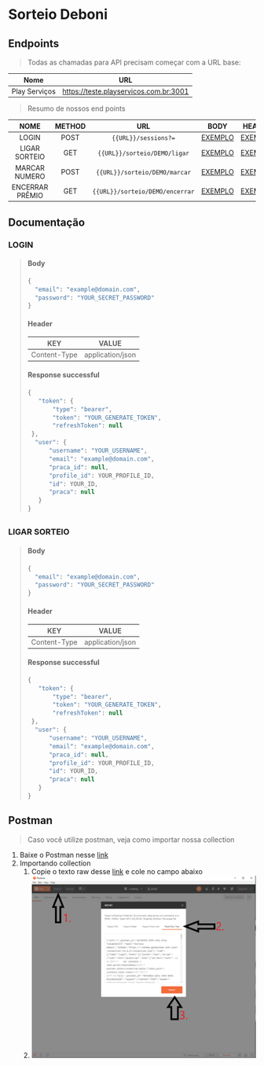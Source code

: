 # Sorteio Deboni

## Endpoints

> Todas as chamadas para API precisam começar com a URL base: 
>
|     Nome      |                  URL                   |
| :-----------: | :------------------------------------: |
| Play Serviços | https://teste.playservicos.com.br:3001 |


> Resumo de nossos end points
> 
|      NOME       | METHOD |                URL                |       BODY        |      HEADER       |     RESPONSE      |
| :-------------: | :----: | :-------------------------------: | :---------------: | :---------------: | :---------------: |
|      LOGIN      |  POST  |      ``{{URL}}/sessions?=``       | [EXEMPLO](#login) | [EXEMPLO](#login) | [EXEMPLO](#login) |
|  LIGAR SORTEIO  |  GET   |  ``{{URL}}/sorteio/DEMO/ligar``   |    [EXEMPLO]()    |    [EXEMPLO]()    |    [EXEMPLO]()    |
|  MARCAR NUMERO  |  POST  |  ``{{URL}}/sorteio/DEMO/marcar``  |    [EXEMPLO]()    |    [EXEMPLO]()    |    [EXEMPLO]()    |
| ENCERRAR PRÊMIO |  GET   | ``{{URL}}/sorteio/DEMO/encerrar`` |    [EXEMPLO]()    |    [EXEMPLO]()    |    [EXEMPLO]()    |

## Documentação

### LOGIN
>   
>  
> #### Body
> ~~~javascript
> {
>	"email": "example@domain.com",
>	"password": "YOUR_SECRET_PASSWORD"
>}
> ~~~
> #### Header
> 
> |KEY|VALUE|
>| :---:|:--:|
>|Content-Type|application/json|
> 
> #### Response successful
> ~~~javascript
>{
>    "token": {
>        "type": "bearer",
>        "token": "YOUR_GENERATE_TOKEN",
>        "refreshToken": null
>  },
>   "user": {
>       "username": "YOUR_USERNAME",
>       "email": "example@domain.com",
>       "praca_id": null,
>       "profile_id": YOUR_PROFILE_ID,
>       "id": YOUR_ID,
>       "praca": null
>    }
>}
>~~~
>## 
> ## 
> 
### LIGAR SORTEIO
>   
>  
> #### Body
> ~~~javascript
> {
>	"email": "example@domain.com",
>	"password": "YOUR_SECRET_PASSWORD"
>}
> ~~~
> #### Header
> 
> |KEY|VALUE|
>| :---:|:--:|
>|Content-Type|application/json|
> 
> #### Response successful
> ~~~javascript
>{
>    "token": {
>        "type": "bearer",
>        "token": "YOUR_GENERATE_TOKEN",
>        "refreshToken": null
>  },
>   "user": {
>       "username": "YOUR_USERNAME",
>       "email": "example@domain.com",
>       "praca_id": null,
>       "profile_id": YOUR_PROFILE_ID,
>       "id": YOUR_ID,
>       "praca": null
>    }
>}
>~~~
>## 
> ## 

## Postman
> Caso você utilize postman, veja como importar nossa collection
1. Baixe o Postman nesse [link](https://www.postman.com/downloads/)
2. Importando collection
   1. Copie o texto raw desse [link](https://www.getpostman.com/collections/a0879b2bcece01bcbb22) e cole no campo abaixo 
   2. ![Foto](https://raw.githubusercontent.com/donemerson/assets/master/play_servicos/tempsnip.png)


  

